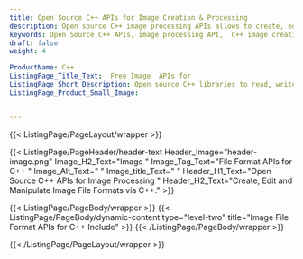 ```yaml
---
title: Open Source C++ APIs for Image Creation & Processing
description: Open source C++ image processing APIs allows to create, edit & manipulate popular image formats (PNG, JPEG, BMP, TIFF).
keywords: Open Source C++ APIs, image processing API,  C++ image creation, image processing library, C++ PNG API, C++ JPG, C++ image API,  C++ Image creation, Modify images, Image filtering API
draft: false
weight: 4

ProductName: C++
ListingPage_Title_Text:  Free Image  APIs for
ListingPage_Short_Description: Open source C++ libraries to read, write, convert & modify image file formats.
ListingPage_Product_Small_Image: 


---
```


{{< ListingPage/PageLayout/wrapper >}}

{{< ListingPage/PageHeader/header-text
Header_Image="header-image.png"
Image_H2_Text="Image "
Image_Tag_Text="File Format APIs for C++ "
Image_Alt_Text=" "
Image_title_Text=" "
Header_H1_Text="Open Source C++ APIs for Image Processing "
Header_H2_Text="Create, Edit and Manipulate Image File Formats via C++." >}}

{{< ListingPage/PageBody/wrapper >}}
{{< ListingPage/PageBody/dynamic-content type="level-two" title="Image File Format APIs for C++ Include" >}}
{{< /ListingPage/PageBody/wrapper >}}

{{< /ListingPage/PageLayout/wrapper >}}